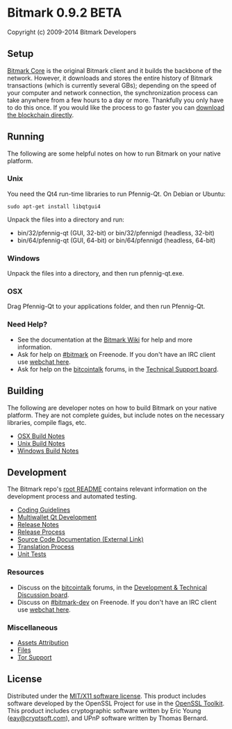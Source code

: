 Bitmark 0.9.2 BETA
=====================

Copyright (c) 2009-2014 Bitmark Developers


Setup
---------------------
[Bitmark Core](http://bitmark.org/en/download) is the original Bitmark client and it builds the backbone of the network. However, it downloads and stores the entire history of Bitmark transactions (which is currently several GBs); depending on the speed of your computer and network connection, the synchronization process can take anywhere from a few hours to a day or more. Thankfully you only have to do this once. If you would like the process to go faster you can [download the blockchain directly](bootstrap.md).

Running
---------------------
The following are some helpful notes on how to run Bitmark on your native platform. 

### Unix

You need the Qt4 run-time libraries to run Pfennig-Qt. On Debian or Ubuntu:

	sudo apt-get install libqtgui4

Unpack the files into a directory and run:

- bin/32/pfennig-qt (GUI, 32-bit) or bin/32/pfennigd (headless, 32-bit)
- bin/64/pfennig-qt (GUI, 64-bit) or bin/64/pfennigd (headless, 64-bit)



### Windows

Unpack the files into a directory, and then run pfennig-qt.exe.

### OSX

Drag Pfennig-Qt to your applications folder, and then run Pfennig-Qt.

### Need Help?

* See the documentation at the [Bitmark Wiki](https://en.bitmark.it/wiki/Main_Page)
for help and more information.
* Ask for help on [#bitmark](http://webchat.freenode.net?channels=bitmark) on Freenode. If you don't have an IRC client use [webchat here](http://webchat.freenode.net?channels=bitmark).
* Ask for help on the [bitcointalk](https://bitcointalk.org/) forums, in the [Technical Support board](https://bitcointalk.org/index.php?board=4.0).

Building
---------------------
The following are developer notes on how to build Bitmark on your native platform. They are not complete guides, but include notes on the necessary libraries, compile flags, etc.

- [OSX Build Notes](build-osx.md)
- [Unix Build Notes](build-unix.md)
- [Windows Build Notes](build-msw.md)

Development
---------------------
The Bitmark repo's [root README](https://github.com/project-SWAPFORB/bitmark/blob/master/README.md) contains relevant information on the development process and automated testing.

- [Coding Guidelines](coding.md)
- [Multiwallet Qt Development](multiwallet-qt.md)
- [Release Notes](release-notes.md)
- [Release Process](release-process.md)
- [Source Code Documentation (External Link)](https://dev.visucore.com/bitmark/doxygen/)
- [Translation Process](translation_process.md)
- [Unit Tests](unit-tests.md)

### Resources
* Discuss on the [bitcointalk](https://bitcointalk.org/) forums, in the [Development & Technical Discussion board](https://bitcointalk.org/index.php?board=6.0).
* Discuss on [#bitmark-dev](http://webchat.freenode.net/?channels=bitmark) on Freenode. If you don't have an IRC client use [webchat here](http://webchat.freenode.net/?channels=bitmark-dev).

### Miscellaneous
- [Assets Attribution](assets-attribution.md)
- [Files](files.md)
- [Tor Support](tor.md)

License
---------------------
Distributed under the [MIT/X11 software license](http://www.opensource.org/licenses/mit-license.php).
This product includes software developed by the OpenSSL Project for use in the [OpenSSL Toolkit](http://www.openssl.org/). This product includes
cryptographic software written by Eric Young ([eay@cryptsoft.com](mailto:eay@cryptsoft.com)), and UPnP software written by Thomas Bernard.
